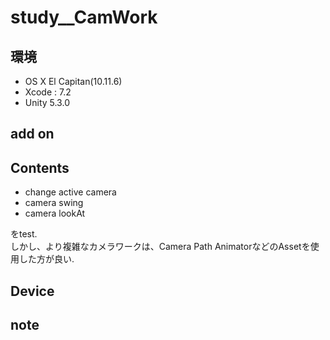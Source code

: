 # study__CamWork #

## 環境 ##
*	OS X El Capitan(10.11.6)
*	Xcode : 7.2
*	Unity 5.3.0

## add on ##

## Contents ##
*	change active camera  
*	camera swing  
*	camera lookAt  

をtest.  
しかし、より複雑なカメラワークは、Camera Path AnimatorなどのAssetを使用した方が良い.


## Device ##


## note ##



